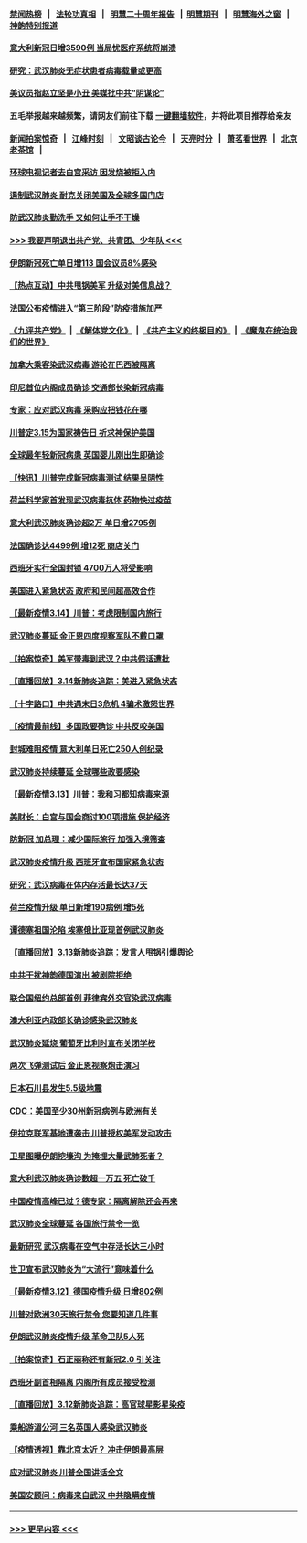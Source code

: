 #### [禁闻热榜](热点新闻.md?=0)  &nbsp;&nbsp;|&nbsp;&nbsp; [法轮功真相](https://github.com/gfw-breaker/truth/blob/master/README.md?=0) &nbsp;&nbsp;|&nbsp;&nbsp; [明慧二十周年报告](https://github.com/gfw-breaker/mh-reports/blob/master/README.md?=0) &nbsp;&nbsp;|&nbsp;&nbsp;[明慧期刊](https://github.com/gfw-breaker/mh-qikan) &nbsp;&nbsp;|&nbsp;&nbsp; [明慧海外之窗](https://github.com/gfw-breaker/mh-news/blob/master/README.md?=0) &nbsp;&nbsp;|&nbsp;&nbsp; [神韵特别报道](https://github.com/gfw-breaker/mh-news/blob/master/shenyun.md?=0)
#### [意大利新冠日增3590例 当局忧医疗系统将崩溃](../pages/nsc418/n11942691.md?t=03160631) 
#### [研究：武汉肺炎无症状患者病毒载量或更高](../pages/nsc418/n11942608.md?t=03160631) 
#### [美议员指赵立坚是小丑 美媒批中共“阴谋论”](../pages/nsc418/n11942370.md?t=03160631) 
#### 五毛举报越来越频繁，请网友们前往下载 [一键翻墙软件](https://github.com/gfw-breaker/ssr-accounts)，并将此项目推荐给亲友
#### [新闻拍案惊奇](https://github.com/gfw-breaker/banned-news/blob/master/pages/link4.md) &nbsp;&nbsp;|&nbsp;&nbsp; [江峰时刻](https://github.com/gfw-breaker/banned-news/blob/master/pages/link4.md) &nbsp;&nbsp;|&nbsp;&nbsp; [文昭谈古论今](https://github.com/gfw-breaker/banned-news/blob/master/pages/link4.md) &nbsp;&nbsp;|&nbsp;&nbsp; [天亮时分](https://github.com/gfw-breaker/banned-news/blob/master/pages/link4.md) &nbsp;&nbsp;|&nbsp;&nbsp; [萧茗看世界](https://github.com/gfw-breaker/banned-news/blob/master/pages/link4.md) &nbsp;&nbsp;|&nbsp;&nbsp; [北京老茶馆](https://github.com/gfw-breaker/banned-news/blob/master/pages/link4.md) &nbsp;&nbsp;|&nbsp;&nbsp; 
#### [环球电视记者去白宫采访 因发烧被拒入内](../pages/nsc418/n11942516.md?t=03160631) 
#### [遏制武汉肺炎 耐克关闭美国及全球多国门店](../pages/nsc418/n11942366.md?t=03160631) 
#### [防武汉肺炎勤洗手 又如何让手不干燥](../pages/nsc418/n11942105.md?t=03160631) 
#### [>>> 我要声明退出共产党、共青团、少年队 <<<](https://github.com/begood0513/goodnews/blob/master/quit/letter.md) 
#### [伊朗新冠死亡单日增113 国会议员8%感染](../pages/nsc418/n11942119.md?t=03160631) 
#### [【热点互动】中共甩锅美军 升级对美信息战？](../pages/nsc418/n11940633.md?t=03160631) 
#### [法国公布疫情进入“第三阶段”防疫措施加严](../pages/nsc418/n11940878.md?t=03160631) 
#### [《九评共产党》](https://github.com/begood0513/9ping.md/blob/master/README.md) &nbsp;|&nbsp; [《解体党文化》](../../../../jtdwh.md/blob/master/README.md)  &nbsp;|&nbsp; [《共产主义的终极目的》](../../../../gczydzjmd.md/blob/master/README.md) &nbsp;|&nbsp; [《魔鬼在统治我们的世界》](../../../../mgztzwmdsj.md/blob/master/README.md) 
#### [加拿大乘客染武汉病毒 游轮在巴西被隔离](../pages/nsc418/n11941905.md?t=03160631) 
#### [印尼首位内阁成员确诊 交通部长染新冠病毒](../pages/nsc418/n11941920.md?t=03160631) 
#### [专家：应对武汉病毒 采购应把钱花在哪](../pages/nsc418/n11941763.md?t=03160631) 
#### [川普定3.15为国家祷告日 祈求神保护美国](../pages/nsc418/n11941475.md?t=03160631) 
#### [全球最年轻新冠病患 英国婴儿刚出生即确诊](../pages/nsc418/n11941506.md?t=03160631) 
#### [【快讯】川普完成新冠病毒测试 结果呈阴性](../pages/nsc418/n11941045.md?t=03160631) 
#### [荷兰科学家首发现武汉病毒抗体 药物快过疫苗](../pages/nsc418/n11940920.md?t=03160631) 
#### [意大利武汉肺炎确诊超2万 单日增2795例](../pages/nsc418/n11940828.md?t=03160631) 
#### [法国确诊达4499例 增12死 商店关门](../pages/nsc418/n11940834.md?t=03160631) 
#### [西班牙实行全国封锁 4700万人将受影响](../pages/nsc418/n11940852.md?t=03160631) 
#### [美国进入紧急状态 政府和民间超高效合作](../pages/nsc418/n11940720.md?t=03160631) 
#### [【最新疫情3.14】川普：考虑限制国内旅行](../pages/nsc418/n11939189.md?t=03160631) 
#### [武汉肺炎蔓延 金正恩四度视察军队不戴口罩](../pages/nsc418/n11940303.md?t=03160631) 
#### [【拍案惊奇】美军带毒到武汉？中共假话遭批](../pages/nsc418/n11939240.md?t=03160631) 
#### [【直播回放】3.14新肺炎追踪：美进入紧急状态](../pages/nsc418/n11940229.md?t=03160631) 
#### [【十字路口】中共遇末日3危机 4骗术激怒世界](../pages/nsc418/n11939218.md?t=03160631) 
#### [【疫情最前线】多国政要确诊 中共反咬美国](../pages/nsc418/n11938734.md?t=03160631) 
#### [封城难阻疫情 意大利单日死亡250人创纪录](../pages/nsc418/n11939185.md?t=03160631) 
#### [武汉肺炎持续蔓延 全球哪些政要感染](../pages/nsc418/n11938672.md?t=03160631) 
#### [【最新疫情3.13】川普：我和习都知病毒来源](../pages/nsc418/n11936755.md?t=03160631) 
#### [美财长：白宫与国会商讨100项措施 保护经济](../pages/nsc418/n11938829.md?t=03160631) 
#### [防新冠 加总理：减少国际旅行 加强入境筛查](../pages/nsc418/n11938771.md?t=03160631) 
#### [武汉肺炎疫情升级 西班牙宣布国家紧急状态](../pages/nsc418/n11938701.md?t=03160631) 
#### [研究：武汉病毒在体内存活最长达37天](../pages/nsc418/n11938539.md?t=03160631) 
#### [荷兰疫情升级 单日新增190病例 增5死](../pages/nsc418/n11938364.md?t=03160631) 
#### [谭德塞祖国沦陷 埃塞俄比亚现首例武汉肺炎](../pages/nsc418/n11938415.md?t=03160631) 
#### [【直播回放】3.13新肺炎追踪：发言人甩锅引爆舆论](../pages/nsc418/n11938042.md?t=03160631) 
#### [中共干扰神韵德国演出 被剧院拒绝](../pages/nsc418/n11927987.md?t=03160631) 
#### [联合国纽约总部首例 菲律宾外交官染武汉病毒](../pages/nsc418/n11937995.md?t=03160631) 
#### [澳大利亚内政部长确诊感染武汉肺炎](../pages/nsc418/n11937696.md?t=03160631) 
#### [武汉肺炎延烧 葡萄牙比利时宣布关闭学校](../pages/nsc418/n11937558.md?t=03160631) 
#### [两次飞弹测试后 金正恩视察炮击演习](../pages/nsc418/n11937102.md?t=03160631) 
#### [日本石川县发生5.5级地震](../pages/nsc418/n11937068.md?t=03160631) 
#### [CDC：美国至少30州新冠病例与欧洲有关](../pages/nsc418/n11936623.md?t=03160631) 
#### [伊拉克联军基地遭袭击 川普授权美军发动攻击](../pages/nsc418/n11936676.md?t=03160631) 
#### [卫星图曝伊朗挖壕沟 为掩埋大量武肺死者？](../pages/nsc418/n11936235.md?t=03160631) 
#### [意大利武汉肺炎确诊数超一万五 死亡破千](../pages/nsc418/n11936332.md?t=03160631) 
#### [中国疫情高峰已过？德专家：隔离解除还会再来](../pages/nsc418/n11935994.md?t=03160631) 
#### [武汉肺炎全球蔓延 各国旅行禁令一览](../pages/nsc418/n11936089.md?t=03160631) 
#### [最新研究 武汉病毒在空气中存活长达三小时](../pages/nsc418/n11936055.md?t=03160631) 
#### [世卫宣布武汉肺炎为“大流行”意味着什么](../pages/nsc418/n11935933.md?t=03160631) 
#### [【最新疫情3.12】德国疫情升级 日增802例](../pages/nsc418/n11933628.md?t=03160631) 
#### [川普对欧洲30天旅行禁令 您要知道几件事](../pages/nsc418/n11935870.md?t=03160631) 
#### [伊朗武汉肺炎疫情升级 革命卫队5人死](../pages/nsc418/n11935711.md?t=03160631) 
#### [【拍案惊奇】石正丽称还有新冠2.0 引关注](../pages/nsc418/n11934119.md?t=03160631) 
#### [西班牙副首相隔离 内阁所有成员接受检测](../pages/nsc418/n11935473.md?t=03160631) 
#### [【直播回放】3.12新肺炎追踪：高官球星影星染疫](../pages/nsc418/n11935368.md?t=03160631) 
#### [乘船游湄公河 三名英国人感染武汉肺炎](../pages/nsc418/n11935074.md?t=03160631) 
#### [【疫情透视】靠北京太近？ 冲击伊朗最高层](../pages/nsc418/n11933475.md?t=03160631) 
#### [应对武汉肺炎 川普全国讲话全文](../pages/nsc418/n11934150.md?t=03160631) 
#### [美国安顾问：病毒来自武汉 中共隐瞒疫情](../pages/nsc418/n11934168.md?t=03160631) 

----
#### [ >>> 更早内容 <<< ](../indexes/nsc418-earlier.md)
